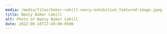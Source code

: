 ```yaml
---
media: /media/files/baker-cahill-nancy-exhibition_featured-image.jpeg
title: Nancy Baker Cahill
alt: Photo of Nancy Baker Cahill
date: 2022-06-16T17:49:00-0500
---
```

